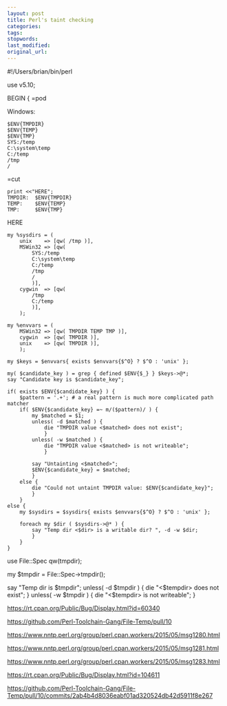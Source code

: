 ```yaml
---
layout: post
title: Perl's taint checking
categories:
tags:
stopwords:
last_modified:
original_url:
---
```


<!--more-->

#!/Users/brian/bin/perl

use v5.10;

BEGIN {
=pod

Windows:

    $ENV{TMPDIR}
    $ENV{TEMP}
    $ENV{TMP}
    SYS:/temp
    C:\system\temp
    C:/temp
    /tmp
    /

=cut

    print <<"HERE";
    TMPDIR:  $ENV{TMPDIR}
    TEMP:    $ENV{TEMP}
    TMP:     $ENV{TMP}
HERE

    my %sysdirs = (
        unix    => [qw( /tmp )],
        MSWin32 => [qw(
            SYS:/temp
            C:\system\temp
            C:/temp
            /tmp
            /
            )],
        cygwin  => [qw(
            /tmp
            C:/temp
            )],
        );

    my %envvars = (
        MSWin32 => [qw( TMPDIR TEMP TMP )],
        cygwin  => [qw( TMPDIR )],
        unix    => [qw( TMPDIR )],
        );

    my $keys = $envvars{ exists $envvars{$^O} ? $^O : 'unix' };

    my( $candidate_key ) = grep { defined $ENV{$_} } $keys->@*;
    say "Candidate key is $candidate_key";

    if( exists $ENV{$candidate_key} ) {
        $pattern = '.+'; # a real pattern is much more complicated path matcher
        if( $ENV{$candidate_key} =~ m/($pattern)/ ) {
            my $matched = $1;
            unless( -d $matched ) {
                die "TMPDIR value <$matched> does not exist";
                }
            unless( -w $matched ) {
                die "TMPDIR value <$matched> is not writeable";
                }

            say "Untainting <$matched>";
            $ENV{$candidate_key} = $matched;
            }
        else {
            die "Could not untaint TMPDIR value: $ENV{$candidate_key}";
            }
        }
    else {
        my $sysdirs = $sysdirs{ exists $envvars{$^O} ? $^O : 'unix' };

        foreach my $dir ( $sysdirs->@* ) {
            say "Temp dir <$dir> is a writable dir? ", -d -w $dir;
            }
        }
    }

use File::Spec qw(tmpdir);

my $tmpdir = File::Spec->tmpdir();

say "Temp dir is $tmpdir";
unless( -d $tmpdir ) {
    die "<$tempdir> does not exist";
    }
unless( -w $tmpdir ) {
    die "<$tempdir> is not writeable";
    }

https://rt.cpan.org/Public/Bug/Display.html?id=60340

https://github.com/Perl-Toolchain-Gang/File-Temp/pull/10

https://www.nntp.perl.org/group/perl.cpan.workers/2015/05/msg1280.html

https://www.nntp.perl.org/group/perl.cpan.workers/2015/05/msg1281.html

https://www.nntp.perl.org/group/perl.cpan.workers/2015/05/msg1283.html

https://rt.cpan.org/Public/Bug/Display.html?id=104611

https://github.com/Perl-Toolchain-Gang/File-Temp/pull/10/commits/2ab4b4d8036eabf01ad320524db42d5911f8e267
